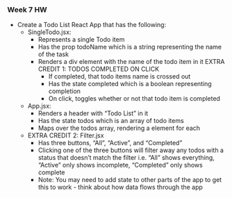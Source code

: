 ### Week 7 HW
- Create a Todo List React App that has the following:
    - SingleTodo.jsx:
        - Represents a single Todo item
        - Has the prop todoName which is a string representing the name of the task
        - Renders a div element with the name of the todo item in it
        EXTRA CREDIT 1: TODOS COMPLETED ON CLICK
            - If completed, that todo items name is crossed out
            - Has the state completed which is a boolean representing completion
            - On click, toggles whether or not that todo item is completed
    - App.jsx:
        - Renders a header with “Todo List” in it
        - Has the state todos which is an array of todo items
        - Maps over the todos array, rendering a <SingleTodo /> element for each
    - EXTRA CREDIT 2: Filter.jsx
        - Has three buttons, “All”, “Active”, and “Completed”
        - Clicking one of the three buttons will filter away any todos with a status that doesn’t match the filter
        i.e. “All” shows everything, “Active” only shows incomplete, “Completed” only shows complete
        - Note: You may need to add state to other parts of the app to get this to work - think about how data flows through the app
